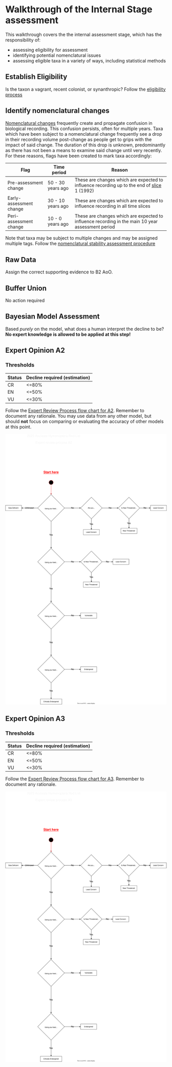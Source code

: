 # Walkthrough of the Internal Stage assessment
This walkthrough covers the the internal assessment stage, which has the responsibility of:
- assessing eligibility for assessment
- identifying potential nomenclatural issues
- assessing eligible taxa in a variety of ways, including statistical methods

## Establish Eligibility
Is the taxon a vagrant, recent colonist, or synanthropic? Follow the [eligibility process](./eligibility.md)

## Identify nomenclatural changes
[Nomenclatural changes](../../glossary.md#nomenclatural-change) frequently create and propagate confusion in biological recording. This confusion persists, often for multiple years. Taxa which have been subject to a nomenclatural change frequently see a drop in their recording volume post-change as people get to grips with the impact of said change. The duration of this drop is unknown, predominantly as there has not been a means to examine said change until very recently. For these reasons, flags have been created to mark taxa accordingly:

| Flag | Time period | Reason |
|---|---|---|
| Pre-assessment change | 50 - 30 years ago | These are changes which are expected to influence recording up to the end of [slice](../../glossary.md#slice) 1 (1992) |
| Early-assessment change | 30 - 10 years ago | These are changes which are expected to influence recording in all time slices |
| Peri-assessment change | 10 - 0 years ago | These are changes which are expected to influence recording in the main 10 year assessment period |

Note that taxa may be subject to multiple changes and may be assigned multiple tags. Follow the [nomenclatural stability assessment procedure](../../diagrams/nomenclatural_process.drawio.svg)


## Raw Data
Assign the correct supporting evidence to B2 AoO.

## Buffer Union
No action required

## Bayesian Model Assessment
Based *purely* on the model, what does a human interpret the decline to be? **No expert knowledge is allowed to be applied at this step!**

## Expert Opinion A2

### Thresholds
| Status | Decline required (estimation) |
|---|---|
| CR | <=80% |
| EN | <=50% |
| VU | <=30% |

Follow the [Expert Review Process flow chart for A2](../../diagrams/expert_a2.drawio.svg). Remember to document any rationale. You may use data from any other model, but should **not** focus on comparing or evaluating the accuracy of other models at this point.

![Expert Review Process flow chart for A2](../../diagrams/expert_a2.drawio.svg)

## Expert Opinion A3

### Thresholds
| Status | Decline required (estimation) |
|---|---|
| CR | <=80% |
| EN | <=50% |
| VU | <=30% |

Follow the [Expert Review Process flow chart for A3](../../diagrams/expert_a3.drawio.svg). Remember to document any rationale.

![Expert Review Process flow chart for A3](../../diagrams/expert_a3.drawio.svg)